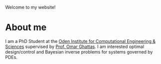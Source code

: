 Welcome to my website! 
<body>
	<h1>About me</h1> 
	<p>
	    I am a PhD Student at the <a href="https://www.oden.utexas.edu/">Oden Institute for Computational Engineering & Sciences</a> supervised by <a href="http://users.oden.utexas.edu/~omar/">Prof. Omar Ghattas</a>.  I am interested optimal design/control and Bayesian inverse problems for systems governed by PDEs. 
	</p>	
</body>


